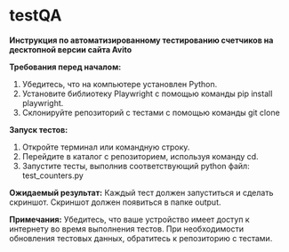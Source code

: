 # testQA
**Инструкция по автоматизированному тестированию счетчиков на десктопной версии сайта Avito**

**Требования перед началом:**
1. Убедитесь, что на компьютере установлен Python.
2. Установите библиотеку Playwright с помощью команды pip install playwright.
3. Склонируйте репозиторий с тестами с помощью команды git clone

**Запуск тестов:**
1. Откройте терминал или командную строку.
2. Перейдите в каталог с репозиторием, используя команду cd.
3. Запустите тесты, выполнив соответствующий python файл: test_counters.py

**Ожидаемый результат:**
Каждый тест должен запуститься и сделать скриншот. Скриншот должен появиться в папке output.

**Примечания:**
Убедитесь, что ваше устройство имеет доступ к интернету во время выполнения тестов.
При необходимости обновления тестовых данных, обратитесь к репозиторию с тестами.
